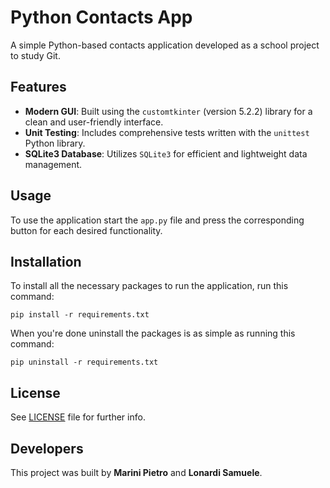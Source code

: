 # Python Contacts App  

A simple Python-based contacts application developed as a school project to study Git.  

## Features  
- **Modern GUI**: Built using the `customtkinter` (version 5.2.2) library for a clean and user-friendly interface.   
- **Unit Testing**: Includes comprehensive tests written with the `unittest` Python library.  
- **SQLite3 Database**: Utilizes `SQLite3` for efficient and lightweight data management.  

## Usage  

To use the application start the `app.py` file and press the corresponding button for each desired functionality.

## Installation

To install all the necessary packages to run the application, run this command:

```
pip install -r requirements.txt
```

When you're done uninstall the packages is as simple as running this command:  

```
pip uninstall -r requirements.txt
```

## License
See [LICENSE](LICENSE) file for further info.

## Developers  

This project was built by **Marini Pietro** and **Lonardi Samuele**. 